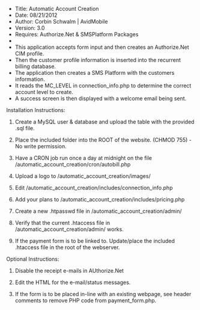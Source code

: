  * Title: Automatic Account Creation
 * Date: 08/21/2012
 * Author: Corbin Schwalm | AvidMobile
 * Version: 3.0
 * Requires: Authorize.Net & SMSPlatform Packages
 * 
 * This application accepts form input and then creates an Authorize.Net CIM profile.
 * Then the customer profile information is inserted into the recurrent billing database.
 * The application then creates a SMS Platform with the customers information.
 * It reads the MC_LEVEL in connection_info.php to determine the correct account level to create.
 * A success screen is then displayed with a welcome email being sent.

Installation Instructions:

1) Create a MySQL user & database and upload the table with the provided .sql file.

2) Place the included folder into the ROOT of the website. (CHMOD 755) - No write permission.

3) Have a CRON job run once a day at midnight on the file /automatic_account_creation/cron/autobill.php

4) Upload a logo to /automatic_account_creation/images/

5) Edit /automatic_account_creation/includes/connection_info.php

6) Add your plans to /automatic_account_creation/includes/pricing.php

7) Create a new .htpasswd file in /automatic_account_creation/admin/

8) Verify that the current .htaccess file in /automatic_account_creation/admin/ works.

9) If the payment form is to be linked to. Update/place the included .htaccess file in the root of the webserver.


Optional Instructions:

1) Disable the receipt e-mails in AUthorize.Net

2) Edit the HTML for the e-mail/status messages.

3) If the form is to be placed in-line with an existing webpage, see header comments to remove PHP code from
payment_form.php.